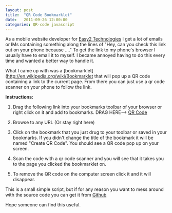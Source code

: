 ```yaml
---
layout: post
title:  "QR Code Bookmarklet"
date:   2011-09-26 12:00:00
categories: QR-code javascript 
---
```


As a mobile website developer for [Easy2 Technologies](http://www.easy2.com)  I get a lot of emails or IMs containing something along the lines of "Hey, can you check this link out on your phone because ...." To get the link to my phone's browser I usually have to email it to myself. I became annoyed having to do this every time and wanted a better way to handle it.

What I came up with was a [bookmarklet](http://en.wikipedia.org/wiki/Bookmarklet that will pop up a QR code containing a link to the current page. From there you can just use a qr code scanner on your phone to follow the link.

**Instructions:**

1. Drag the following link into your bookmarks toolbar of your browser or right click on it and add to bookmarks. DRAG HERE--> <a href="">QR Code</a>

2. Browse to any URL (Or stay right here) 

3.  Click on the bookmark that you just drug to your toolbar or saved in your bookmarks. If you didn't change the title of the bookmark it will be named "Create QR Code". You should see a QR code pop up on your screen.

4. Scan the code with a qr code scanner and you will see that it takes you to the page you clicked the bookmarklet on.
5. To remove the QR code on the computer screen click it and it will disappear.

This is a small simple script, but if for any reason you want to mess around with the source code you can get it from [Github](https://github.com/gdovicak/QR-Code-Bookmarklet)

Hope someone can find this useful.
